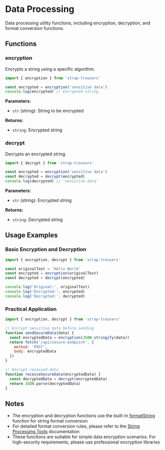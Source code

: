 # Data Processing

Data processing utility functions, including encryption, decryption, and format conversion functions.

## Functions

### encryption

Encrypts a string using a specific algorithm.

```javascript
import { encryption } from 'strap-trousers'

const encrypted = encryption('sensitive data')
console.log(encrypted) // Encrypted string
```

**Parameters:**
- `str` (string): String to be encrypted

**Returns:**
- `string`: Encrypted string

### decrypt

Decrypts an encrypted string.

```javascript
import { decrypt } from 'strap-trousers'

const encrypted = encryption('sensitive data')
const decrypted = decrypt(encrypted)
console.log(decrypted) // 'sensitive data'
```

**Parameters:**
- `str` (string): Encrypted string

**Returns:**
- `string`: Decrypted string

## Usage Examples

### Basic Encryption and Decryption

```javascript
import { encryption, decrypt } from 'strap-trousers'

const originalText = 'Hello World'
const encrypted = encryption(originalText)
const decrypted = decrypt(encrypted)

console.log('Original:', originalText)
console.log('Encrypted:', encrypted)
console.log('Decrypted:', decrypted)
```

### Practical Application

```javascript
import { encryption, decrypt } from 'strap-trousers'

// Encrypt sensitive data before sending
function sendSecureData(data) {
  const encryptedData = encryption(JSON.stringify(data))
  return fetch('/api/secure-endpoint', {
    method: 'POST',
    body: encryptedData
  })
}

// Decrypt received data
function receiveSecureData(encryptedData) {
  const decryptedData = decrypt(encryptedData)
  return JSON.parse(decryptedData)
}
```

## Notes

- The encryption and decryption functions use the built-in [formatString](../format) function for string format conversion
- For detailed format conversion rules, please refer to the [String Processing Tools](../format) documentation
- These functions are suitable for simple data encryption scenarios. For high-security requirements, please use professional encryption libraries